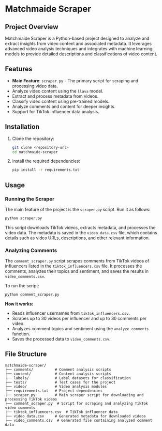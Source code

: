 # Matchmaide Scraper

## Project Overview
Matchmaide Scraper is a Python-based project designed to analyze and extract insights from video content and associated metadata. It leverages advanced video analysis techniques and integrates with machine learning models to provide detailed descriptions and classifications of video content.

## Features
- **Main Feature**: `scraper.py` - The primary script for scraping and processing video data.
- Analyze video content using the `llava` model.
- Extract and process metadata from videos.
- Classify video content using pre-trained models.
- Analyze comments and content for deeper insights.
- Support for TikTok influencer data analysis.

## Installation
1. Clone the repository:
   ```bash
   git clone <repository-url>
   cd matchmaide-scraper
   ```
2. Install the required dependencies:
   ```bash
   pip install -r requirements.txt
   ```

## Usage
### Running the Scraper
The main feature of the project is the `scraper.py` script. Run it as follows:
```bash
python scraper.py
```
This script downloads TikTok videos, extracts metadata, and processes the video data. The metadata is saved in the `video_data.csv` file, which contains details such as video URLs, descriptions, and other relevant information.

### Analyzing Comments
The `comment_scraper.py` script scrapes comments from TikTok videos of influencers listed in the `tiktok_influencers.csv` file. It processes the comments, analyzes their topics and sentiment, and saves the results in `video_comments.csv`. 

To run the script:
```bash
python comment_scraper.py
```

**How it works:**
- Reads influencer usernames from `tiktok_influencers.csv`.
- Scrapes up to 30 videos per influencer and up to 30 comments per video.
- Analyzes comment topics and sentiment using the `analyze_comments` function.
- Saves the processed data to `video_comments.csv`.

## File Structure
```
matchmaide-scraper/
├── comments/          # Comment analysis scripts
├── content/           # Content analysis scripts
├── labels/            # Label datasets for classification
├── tests/             # Test cases for the project
├── video/             # Video analysis modules
├── requirements.txt   # Project dependencies
├── scraper.py         # Main scraper script for downloading and processing TikTok videos
├── comment_scraper.py  # Script for scraping and analyzing TikTok video comments
├── tiktok_influencers.csv  # TikTok influencer data
├── video_data.csv     # Generated metadata for downloaded videos
├── video_comments.csv  # Generated file containing analyzed comment data
```
